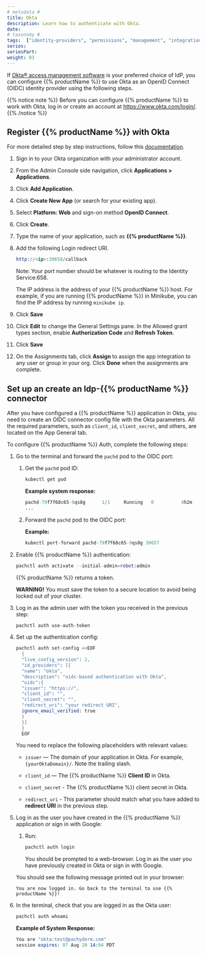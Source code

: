```yaml
---
# metadata # 
title: Okta
description: Learn how to authenticate with Okta.
date: 
# taxonomy #
tags:  ["identity-providers", "permissions", "management", "integrations"]
series:
seriesPart:
weight: 03
---
```


If [Okta® access management software](https://www.okta.com) is your preferred choice of IdP, you can configure {{% productName %}} to use Okta as an OpenID Connect (OIDC)  identity provider using the following steps. 

{{% notice note %}}
Before you can configure {{% productName %}} to work with Okta, log in or create an account at https://www.okta.com/login/. 
{{% /notice %}}


## Register {{% productName %}} with Okta

For more detailed step by step instructions, follow this [documentation](https://developer.okta.com/docs/guides/add-an-external-idp/apple/register-app-in-okta/).

1. Sign in to your Okta organization with your administrator account.
1. From the Admin Console side navigation, click **Applications > Applications**.
1. Click **Add Application**.
1. Click **Create New App** (or search for your existing app).
1. Select **Platform: Web** and sign-on method **OpenID Connect**.
1. Click **Create**.
1. Type the name of your application, such as **{{% productName %}}**.
1. Add the following Login redirect URI. 
      ```s
      http://<ip>:30658/callback
      ```
      Note: Your port number should be whatever is routing to the Identity Service:658.

      The IP address is the address of your {{% productName %}} host. For example,
      if you are running {{% productName %}} in Minikube, you can find the IP
      address by running `minikube ip`.

1. Click **Save**
1. Click **Edit** to change the General Settings pane. In the Allowed grant types section, enable **Authorization Code** and **Refresh Token**.
1. Click **Save**
1. On the Assignments tab, click **Assign** to assign the app integration to any user or group in your org. Click **Done** when the assignments are complete.


## Set up an create an Idp-{{% productName %}} connector

After you have configured a {{% productName %}} application in Okta, you
need to create an OIDC connector config file with the Okta parameters.
All the required parameters, such as `client_id`, `client_secret`, 
and others, are located on the App General tab.

To configure {{% productName %}} Auth, complete the following steps:


1. Go to the terminal and forward the `pachd` pod to the OIDC port:

   1. Get the `pachd` pod ID:

      ```s
      kubectl get pod
      ```

      **Example system response:**

      ```s
      pachd-79f7f68c65-9qs8g      1/1     Running   0          4h2m
      ...
      ```

   2. Forward the `pachd` pod to the OIDC port:

      **Example:**

      ```s
      kubectl port-forward pachd-79f7f68c65-9qs8g 30657
      ```

2. Enable {{% productName %}} authentication:

      ```s
      pachctl auth activate --initial-admin=robot:admin
      ```

      {{% productName %}} returns a token.

      **WARNING!** You must save the token to a secure location
      to avoid being locked out of your cluster.

3. Log in as the admin user with the token you received in the previous
step:

      ```s
      pachctl auth use-auth-token
      ```

1. Set up the authentication config:

    ```s
    pachctl auth set-config <<EOF
      {
      "live_config_version": 2,
      "id_providers": [{
      "name": "okta",
      "description": "oidc-based authentication with Okta",
      "oidc":{
      "issuer": "https://",
      "client_id": "",
      "client_secret": "",
      "redirect_uri": "your redirect URI",
      ignore_email_verified: true
      }
      }]
      }
      EOF
    ```

    You need to replace the following placeholders with relevant values:

    - `issuer` — The domain of your application in Okta. For example,
    `{yourOktaDomain}/`. Note the trailing slash.

    - `client_id` — The {{% productName %}} **Client ID** in Okta. 

    - `client_secret` - The {{% productName %}} client secret in Okta. 

    - `redirect_uri` - This parameter should match what you have added
    to **redirect URI** in the previous step.

1. Log in as the user you have created in the {{% productName %}} application
or sign in with Google:

   1. Run:

      ```s
      pachctl auth login
      ```

      You should be prompted to a web-browser. Log in as the user you have
      previously created in Okta or sign in with Google.

    You should see the following message printed out in your browser:

    ```
    You are now logged in. Go back to the terminal to use {{% productName %}}!
    ```

1. In the terminal, check that you are logged in as the Okta user:

      ```s
      pachctl auth whoami
      ```

      **Example of System Response:**

      ```s
      You are "okta:test@pachyderm.com"
      session expires: 07 Aug 20 14:04 PDT
      ```
